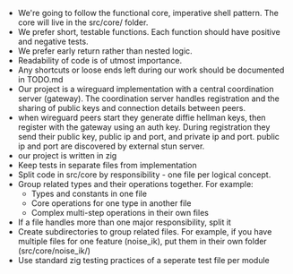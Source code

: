- We're going to follow the functional core, imperative shell pattern. The core will live in the src/core/ folder.
- We prefer short, testable functions. Each function should have positive and negative tests.
- We prefer early return rather than nested logic.
- Readability of code is of utmost importance.
- Any shortcuts or loose ends left during our work should be documented in TODO.md
- Our project is a wireguard implementation with a central coordination server
(gateway). The coordination server handles registration and the sharing of public
keys and connection details between peers.
- when wireguard peers start they generate diffie hellman keys, then register with the gateway using an auth key. During registration they send their public key, public ip and port, and private ip and port. public ip and port are discovered by external stun server.
- our project is written in zig
- Keep tests in separate files from implementation
- Split code in src/core by responsibility - one file per logical concept.
- Group related types and their operations together. For example:
    - Types and constants in one file
    - Core operations for one type in another file
    - Complex multi-step operations in their own files
- If a file handles more than one major responsibility, split it
- Create subdirectories to group related files. For example, if you have multiple files for one feature (noise_ik), put them in their own folder (src/core/noise_ik/)
- Use standard zig testing practices of a seperate test file per module
